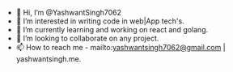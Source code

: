 - 👋 Hi, I’m @YashwantSingh7062
- 👀 I’m interested in writing code in web|App tech's.
- 🌱 I’m currently learning and working on react and golang.
- 💞️ I’m looking to collaborate on any project.
- 📫 How to reach me - mailto:yashwantsingh7062@gmail.com | yashwantsingh.me.

<!---
YashwantSingh7062/YashwantSingh7062 is a ✨ special ✨ repository because its `README.md` (this file) appears on your GitHub profile.
You can click the Preview link to take a look at your changes.
--->
